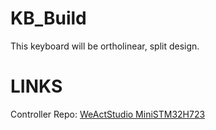 # KB_Build
This keyboard will be ortholinear, split design. 

# LINKS
Controller Repo: [WeActStudio MiniSTM32H723](https://github.com/WeActStudio/WeActStudio.MiniSTM32H723)
